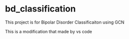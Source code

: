 # bd_classification

This project is for Bipolar Disorder Classificaiton using GCN

This is a modification that made by vs code
